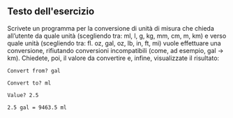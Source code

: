 ## Testo dell'esercizio

Scrivete un programma per la conversione di unità di misura che chieda all’utente da quale unità (scegliendo tra: ml, l, g, kg, mm, cm, m, km) e verso quale unità (scegliendo tra: fl. oz, gal, oz, lb, in, ft, mi) vuole effettuare una conversione, rifiutando conversioni incompatibili (come, ad esempio, gal → km). Chiedete, poi, il valore da convertire e, infine, visualizzate il risultato:
```
Convert from? gal 

Convert to? ml 

Value? 2.5

2.5 gal = 9463.5 ml
```